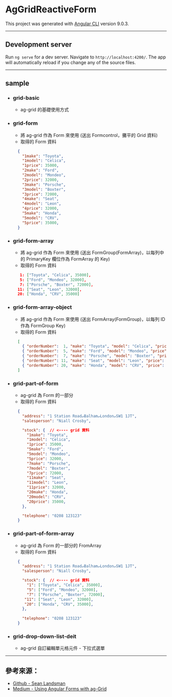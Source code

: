 # AgGridReactiveForm

This project was generated with [Angular CLI](https://github.com/angular/angular-cli) version 9.0.3.

___
## Development server

Run `ng serve` for a dev server. Navigate to `http://localhost:4200/`. The app will automatically reload if you change any of the source files.

___
## sample

- ### grid-basic
  - ag-grid 的基礎使用方式

- ### grid-form
  - 將 ag-grid 作為 Form 來使用 (送出 Formcontrol，攤平的 Grid 資料)
  - 取得的 Form 資料
  ``` json
    {
      "1make": "Toyota",
      "1model": "Celica",
      "1price": 35000,
      "2make": "Ford",
      "2model": "Mondeo",
      "2price": 32000,
      "3make": "Porsche",
      "3model": "Boxter",
      "3price": 72000,
      "4make": "Seat",
      "4model": "Leon",
      "4price": 32000,
      "5make": "Honda",
      "5model": "CRV",
      "5price": 35000,
    }
  ``` 
- ### grid-form-array
  - 將 ag-grid 作為 Form 來使用 (送出 FormGroup(FormArray)，以每列中的 PrimaryKey 欄位作為 FormArray 的 Key)
  - 取得的 Form 資料
  ``` json
     1: ["Toyota", "Celica", 35000],
     5: ["Ford", "Mondeo", 32000],
     7: ["Porsche", "Boxter", 72000],
    11: ["Seat", "Leon", 32000],
    20: ["Honda", "CRV", 35000]
  ``` 

- ### grid-form-array-object
  - 將 ag-grid 作為 Form 來使用 (送出 FormArray(FormGroup)，以每列 ID 作為 FormGroup Key)
  - 取得的 Form 資料
  ``` json
    [
      { "orderNumber":  1, "make": "Toyota", "model": "Celica", "price": 35000 },
      { "orderNumber":  5, "make": "Ford", "model": "Mondeo", "price": 32000 },
      { "orderNumber":  7, "make": "Porsche", "model": "Boxter", "price": 72000 },
      { "orderNumber": 11, "make": "Seat", "model": "Leon", "price": 32000 },
      { "orderNumber": 20, "make": "Honda", "model": "CRV", "price": 35000 }
    ]
  ```

- ### grid-part-of-form
  - ag-grid 為 Form 的一部分
  - 取得的 Form 資料
  ``` json
    {
      "address": "1 Station Road↵Balham↵London↵SW1 1JT",
      "salesperson": "Niall Crosby",

      "stock": {  // <---- grid 資料
        "1make": "Toyota",
        "1model": "Celica",
        "1price": 35000,
        "5make": "Ford",
        "5model": "Mondeo",
        "5price": 32000,
        "7make": "Porsche",
        "7model": "Boxter",
        "7price": 72000,
        "11make": "Seat",
        "11model": "Leon",
        "11price": 32000,
        "20make": "Honda",
        "20model": "CRV",
        "20price": 35000,
      },

      "telephone": "0208 123123"
    }
  ```

- ### grid-part-of-form-array
  - ag-grid 為 Form 的一部分的 FromArray
  - 取得的 Form 資料
  ``` json
    {
      "address": "1 Station Road↵Balham↵London↵SW1 1JT",
      "salesperson": "Niall Crosby",

      "stock": {  // <---- grid 資料
        "1": ["Toyota", "Celica", 35000],
        "5": ["Ford", "Mondeo", 32000],
        "7": ["Porsche", "Boxter", 72000],
       "11": ["Seat", "Leon", 32000],
       "20": ["Honda", "CRV", 35000],
      },
      
      "telephone": "0208 123123"
    }
  ```

- ### grid-drop-down-list-deit
  - ag-grid 自訂編輯單元格元件 - 下拉式選單

___
## 參考來源：

- [Github - Sean Landsman](https://github.com/seanlandsman/ag-grid-ng-forms)
- [Medium - Using Angular Forms with ag-Grid](https://medium.com/ag-grid/using-angular-forms-with-ag-grid-1efe00265535)
